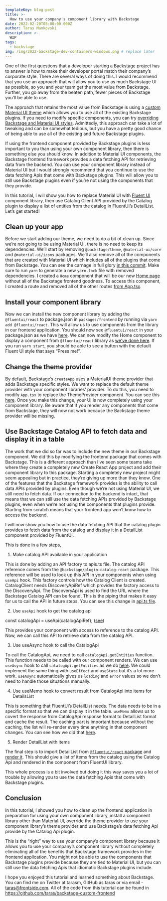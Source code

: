 ```yaml
---
templateKey: blog-post
title: >-
  How to use your company's component library with Backstage
date: 2022-02-20T05:00:00.000Z
author: Taras Mankovski
description: >-
  WIP
tags:
  - backstage
img: /img/2022-backstage-dev-containers-windows.png # replace later
---
```


One of the first questions that a developer starting a Backstage project has to answer is how to make their developer portal match their company’s corporate style. There are several ways of doing this. I would recommend that you use an approach that will allow you to use as much Backstage UI as possible, so you and your team get the most value from Backstage. Further, you go away from the beaten path, fewer pieces of Backstage you’ll be able to use. 

The approach that retains the most value from Backstage is using a [custom Material UI theme](https://backstage.io/docs/getting-started/app-custom-theme#example-of-a-custom-theme) which allows you to use all of the existing Backstage plugins. If you need to modify specific components, you can try [overriding Backstage and Material UI styles](https://backstage.io/docs/getting-started/app-custom-theme#overriding-backstage-and-material-ui-components-styles). Admittedly, this approach can take a lot of tweaking and can be somewhat tedious, but you have a pretty good chance of being able to use all of the existing and future Backstage plugins.

If using the frontend component provided by Backstage plugins is less important to you than using your own component library, then there is something else you should know. In addition to Material UI components, the Backstage frontend framework provides a data fetching API for retrieving data from the backend. You can use your component library instead of Material UI but I would strongly recommend that you continue to use the data fetching Apis that come with Backstage plugins. This will allow you to still use Backstage plugins even if you’re not using the components that they provide.

In this tutorial, I will show you how to replace Material UI with [Fluent UI](https://developer.microsoft.com/en-us/fluentui#/controls/web) component library, then use Catalog Client API provided by the Catalog plugin to display a list of entities from the catalog in FluentUI’s DetailList. Let’s get started!

## Clean up your app

Before we start adding our theme, we need to do a bit of clean up. Since we’re not going to be using Material UI, there is no need to keep its dependencies. We’ll start by removing `@backstage/theme`, `@material-ui/core` and `@material-ui/icons` packages. We’ll also remove all of the components that are created with Material UI which includes all of the plugins that come from Backstage. You can see the carnage in full glory [in this commit](https://github.com/taras/backstage-custom-frontend/commit/c3cd35041aeb0f8a148d8ee130002175cefa582a#diff-9fa008865bef344ab2f931a4ddf20163882b86ee764718adacf098dc19991946). Make sure to run `yarn` to generate a new `yarn.lock` file with removed dependencies. I created a `Home` component that will be our new [Home page](https://github.com/taras/backstage-custom-frontend/commit/c3cd35041aeb0f8a148d8ee130002175cefa582a#diff-506c6e0446e3a8a3fd0e200ca38bef375238189a79b7a32bfeeef93f464abb33) without all of the Backstage frontend goodness. To access this component, I created a route and removed all of the other routes [from App.tsx](https://github.com/taras/backstage-custom-frontend/commit/c3cd35041aeb0f8a148d8ee130002175cefa582a#diff-2d6eea6932e73947413887c8547a8756f34d08cb3c08ae70d70922e5c3f2102aL58).

## Install your component library

Now we can install the new component library by adding the `@fluentui/react` to package.json in `packages/frontend` by running via `yarn add @fluentui/react`. This will allow us to use components from the library in our frontend application. You should now see `@fluentui/react` in your package.json as we have [here](https://github.com/taras/backstage-custom-frontend/commit/3f0a54ee6f041f1e0d8c917ce781b6a58ed78210#diff-9fa008865bef344ab2f931a4ddf20163882b86ee764718adacf098dc19991946). We can now modify the Home component to display a component from `@fluentui/react` library as [we’ve done here](https://github.com/taras/backstage-custom-frontend/commit/9e365e06478c386dcf6724d498c71604c691fe02#diff-506c6e0446e3a8a3fd0e200ca38bef375238189a79b7a32bfeeef93f464abb33R5). If you run `yarn start`, you should be able to see a button with the default Fluent UI style that says “Press me!”.

## Change the theme provider

By default, Backstage’s `createApp` uses a MaterialUI theme provider that adds Backstage specific styles. We want to replace the default theme provider with your component libraries’ provider. To do this, you need to modify `App.tsx` to replace the ThemeProvider component. You can see this [here](https://github.com/taras/backstage-custom-frontend/commit/a0f944a93e0fdc0baa65f51ad844b5a2c940efd7#diff-2d6eea6932e73947413887c8547a8756f34d08cb3c08ae70d70922e5c3f2102aR24). Once you make this change, your UI is now completely using your component library. Be aware that if you render any components that come from Backstage, they will now not work because the Backstage theme provider will be missing.

## Use Backstage Catalog API to fetch data and display it in a table

The work that we did so far was to include the new theme in our Backstage component. We did this by modifying the frontend package that comes with Backstage. This is a different approach than I’ve seen some teams take where they create a completely new Create React App project and add their component library to this package. Starting a completely new project might seem appealing but in practice, they’re giving up more than they know. One of the features that the Backstage framework provides is the ability to call data APIs provided by plugins. Even though we’re not using Material UI, we still need to fetch data. If our connection to the backend is intact, that means that we can still use the data fetching APIs provided by Backstage plugins, even when we’re not using the components that plugins provide. Starting from scratch means that your frontend app won’t know how to access the backend.

I will now show you how to use the data fetching API that the catalog plugin provides to fetch data from the catalog and display it in a DetailList component provided by FluentUI. 

This is done in a few steps,

1. Make catalog API available in your application

This is done by adding an API factory to apis.ts file. The catalog API reference comes from the `@backstage/plugin-catalog-react` package. This reference will be used to look up this API in your components when using `useApi` hook. This factory controls how the Catalog Client is created. CatalogClient needs DiscoveryApiRef which provides the factory access to the DiscoveryApi. The DiscoveryApi is used to find the URL where the Backstage Catalog API can be found. This is the piping that makes it easy for us to call the API in future steps. You can see this change in [api.ts file](https://github.com/taras/backstage-custom-frontend/commit/a457860483d5c29d97ebe0c1a197717f9abda90f#diff-e1f1ba7d9f1db6d569baf11331bff52d2eba3e0b445ae27a45411a34008c12e5R10-R20).

2. Use `useApi` hook to get the catalog api

const catalogApi = useApi(catalogApiRef); ([see](https://github.com/taras/backstage-custom-frontend/commit/a457860483d5c29d97ebe0c1a197717f9abda90f#diff-506c6e0446e3a8a3fd0e200ca38bef375238189a79b7a32bfeeef93f464abb33R32)) 

This provides your component with access to reference to the catalog API. Now, we can call this API to retrieve data from the catalog API. 

3. Use useAsync hook to call the CatalogApi

To call the CatalogApi, we need to call `catalogApi.getEntities` function. This function needs to be called with our component renders. We can use `useAsync` hook to call `catalogApi.getEntities` as we do [here](https://github.com/taras/backstage-custom-frontend/commit/a457860483d5c29d97ebe0c1a197717f9abda90f#diff-506c6e0446e3a8a3fd0e200ca38bef375238189a79b7a32bfeeef93f464abb33R33-R43). We could implement the same thing with `useEffect` and `useState` but it’s a lot more work. `useAsync` automatically gives us `loading` and `error` values so we don’t need to handle those situations manually. 

4. Use useMemo hook to convert result from CatalogApi into items for DetailsList

This is something that FluentUi’s DetailList needs. The data needs to be in a specific format so that we can display it in the table. `useMemo` allows us to covert the response from CatalogApi response format to DetailList format and cache the result. The caching part is important because without the caching, the list will re-render every time anything in that component changes. You can see how we did that [here](https://github.com/taras/backstage-custom-frontend/commit/a457860483d5c29d97ebe0c1a197717f9abda90f#diff-506c6e0446e3a8a3fd0e200ca38bef375238189a79b7a32bfeeef93f464abb33R45-R53).

5. Render DetailList with items

The final step is to import DetailList from [`@fluentui/react` package](https://github.com/taras/backstage-custom-frontend/commit/a457860483d5c29d97ebe0c1a197717f9abda90f#diff-506c6e0446e3a8a3fd0e200ca38bef375238189a79b7a32bfeeef93f464abb33R2-R9) and [render it](https://github.com/taras/backstage-custom-frontend/commit/a457860483d5c29d97ebe0c1a197717f9abda90f#diff-506c6e0446e3a8a3fd0e200ca38bef375238189a79b7a32bfeeef93f464abb33R65-R71). This should give a list of items from the catalog using the Catalog Api and rendered in the component from FluentUI library. 

This whole process is a bit involved but doing it this way saves you a lot of trouble by allowing you to use the data fetching Apis that come with Backstage plugins. 

## Conclusion

In this tutorial, I showed you how to clean up the frontend application in preparation for using your own component library, install a component library other than Material UI, override the theme provider to use your component library’s theme provider and use Backstage’s data fetching Api provide by the Catalog Api plugin. 

This is the “right” way to use your company’s component library because it allows you to use your company’s component library without completely eliminating all of the benefits that Backstage framework provides in the frontend application. You might not be able to use the components that Backstage plugins provide because they are tied to Material UI, but you can still use the data fetching Apis that idiomatic Backstage plugins include. 

I hope you enjoyed this tutorial and learned something about Backstage. You can find me on Twitter at tarasm, GitHub as taras or via email - taras@frontside.com. All of the code from this tutorial can be found in https://github.com/taras/backstage-custom-frontend

